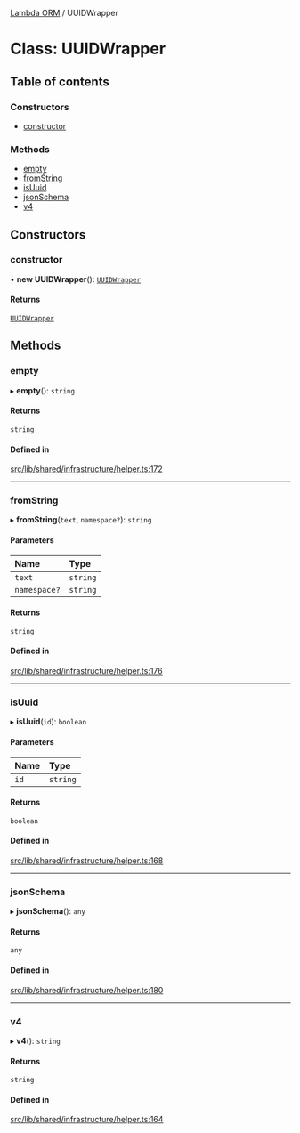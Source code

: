 [Lambda ORM](../README.md) / UUIDWrapper

# Class: UUIDWrapper

## Table of contents

### Constructors

- [constructor](UUIDWrapper.md#constructor)

### Methods

- [empty](UUIDWrapper.md#empty)
- [fromString](UUIDWrapper.md#fromstring)
- [isUuid](UUIDWrapper.md#isuuid)
- [jsonSchema](UUIDWrapper.md#jsonschema)
- [v4](UUIDWrapper.md#v4)

## Constructors

### constructor

• **new UUIDWrapper**(): [`UUIDWrapper`](UUIDWrapper.md)

#### Returns

[`UUIDWrapper`](UUIDWrapper.md)

## Methods

### empty

▸ **empty**(): `string`

#### Returns

`string`

#### Defined in

[src/lib/shared/infrastructure/helper.ts:172](https://github.com/lambda-orm/lambdaorm-base/blob/718fa7249304e448c36276215c5894bb7b365dbd/src/lib/shared/infrastructure/helper.ts#L172)

___

### fromString

▸ **fromString**(`text`, `namespace?`): `string`

#### Parameters

| Name | Type |
| :------ | :------ |
| `text` | `string` |
| `namespace?` | `string` |

#### Returns

`string`

#### Defined in

[src/lib/shared/infrastructure/helper.ts:176](https://github.com/lambda-orm/lambdaorm-base/blob/718fa7249304e448c36276215c5894bb7b365dbd/src/lib/shared/infrastructure/helper.ts#L176)

___

### isUuid

▸ **isUuid**(`id`): `boolean`

#### Parameters

| Name | Type |
| :------ | :------ |
| `id` | `string` |

#### Returns

`boolean`

#### Defined in

[src/lib/shared/infrastructure/helper.ts:168](https://github.com/lambda-orm/lambdaorm-base/blob/718fa7249304e448c36276215c5894bb7b365dbd/src/lib/shared/infrastructure/helper.ts#L168)

___

### jsonSchema

▸ **jsonSchema**(): `any`

#### Returns

`any`

#### Defined in

[src/lib/shared/infrastructure/helper.ts:180](https://github.com/lambda-orm/lambdaorm-base/blob/718fa7249304e448c36276215c5894bb7b365dbd/src/lib/shared/infrastructure/helper.ts#L180)

___

### v4

▸ **v4**(): `string`

#### Returns

`string`

#### Defined in

[src/lib/shared/infrastructure/helper.ts:164](https://github.com/lambda-orm/lambdaorm-base/blob/718fa7249304e448c36276215c5894bb7b365dbd/src/lib/shared/infrastructure/helper.ts#L164)
